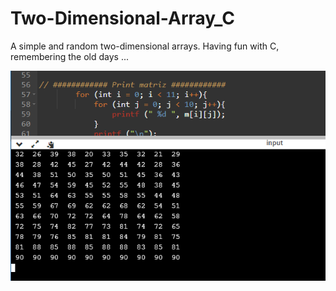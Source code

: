 # Two-Dimensional-Array_C

A simple and random two-dimensional arrays. 
Having fun with C, remembering the old days ...

![image](https://github.com/Jonas-Chaves/Two-Dimensional-Array_C/blob/main/simple_2dArray.png?raw=true)
